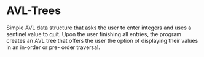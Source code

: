 # AVL-Trees

Simple AVL data structure that asks the user to enter integers 
and uses a sentinel value to quit. Upon the user finishing all
entries, the program creates an AVL tree that offers the user
the option of displaying their values in an in-order or pre-
order traversal.
